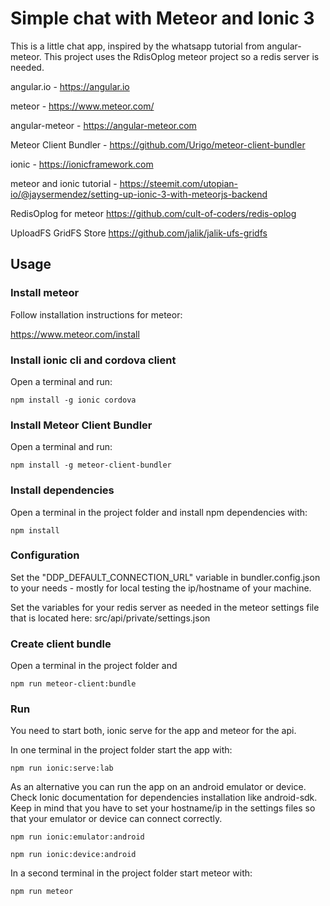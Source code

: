 # Simple chat with Meteor and Ionic 3

This is a little chat app, inspired by the whatsapp tutorial from angular-meteor. This project uses the RdisOplog meteor project so a redis server is needed.

angular.io - https://angular.io

meteor - https://www.meteor.com/

angular-meteor - https://angular-meteor.com

Meteor Client Bundler - https://github.com/Urigo/meteor-client-bundler

ionic - https://ionicframework.com

meteor and ionic tutorial - https://steemit.com/utopian-io/@jaysermendez/setting-up-ionic-3-with-meteorjs-backend

RedisOplog for meteor
https://github.com/cult-of-coders/redis-oplog

UploadFS GridFS Store
https://github.com/jalik/jalik-ufs-gridfs

## Usage

### Install meteor

Follow installation instructions for meteor:

https://www.meteor.com/install

### Install ionic cli and cordova client

Open a terminal and run:

```
npm install -g ionic cordova
```

### Install Meteor Client Bundler

Open a terminal and run:

```
npm install -g meteor-client-bundler
```

### Install dependencies

Open a terminal in the project folder and install npm dependencies with:

```
npm install
```

### Configuration

Set the "DDP_DEFAULT_CONNECTION_URL" variable in bundler.config.json to your needs - mostly for local testing the ip/hostname of your machine.

Set the variables for your redis server as needed in the meteor settings file that is located here: src/api/private/settings.json


### Create client bundle
Open a terminal in the project folder and
```
npm run meteor-client:bundle
```

### Run

You need to start both, ionic serve for the app and meteor for the api.

In one terminal in the project folder start the app with:

```
npm run ionic:serve:lab
```
As an alternative you can run the app on an android emulator or device. Check Ionic documentation for dependencies installation like android-sdk. Keep in mind that you have to set your hostname/ip in the settings files so that your emulator or device can connect correctly.

```
npm run ionic:emulator:android
```
```
npm run ionic:device:android
```

In a second terminal in the project folder start meteor with:

```
npm run meteor
```
